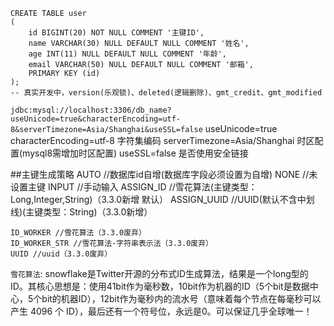 ```
CREATE TABLE user
(
	id BIGINT(20) NOT NULL COMMENT '主键ID',
	name VARCHAR(30) NULL DEFAULT NULL COMMENT '姓名',
	age INT(11) NULL DEFAULT NULL COMMENT '年龄',
	email VARCHAR(50) NULL DEFAULT NULL COMMENT '邮箱',
	PRIMARY KEY (id)
);
-- 真实开发中，version(乐观锁)、deleted(逻辑删除)、gmt_credit、gmt_modified
```

`jdbc:mysql://localhost:3306/db_name?useUnicode=true&characterEncoding=utf-8&serverTimezone=Asia/Shanghai&useSSL=false`
useUnicode=true
characterEncoding=utf-8 字符集编码
serverTimezone=Asia/Shanghai 时区配置(mysql8需增加时区配置)
useSSL=false 是否使用安全链接

##主键生成策略
    AUTO //数据库id自增(数据库字段必须设置为自增)
    NONE //未设置主键
    INPUT //手动输入
    ASSIGN_ID //雪花算法(主键类型：Long,Integer,String)（3.3.0新增 默认）
    ASSIGN_UUID //UUID(默认不含中划线)(主键类型：String)（3.3.0新增）
    
    ID_WORKER //雪花算法（3.3.0废弃）
    ID_WORKER_STR //雪花算法-字符串表示法（3.3.0废弃）
    UUID //uuid（3.3.0废弃）
    
`雪花算法`: snowflake是Twitter开源的分布式ID生成算法，结果是一个long型的ID。其核心思想是：使用41bit作为毫秒数，10bit作为机器的ID（5个bit是数据中心，5个bit的机器ID），12bit作为毫秒内的流水号（意味着每个节点在每毫秒可以产生 4096 个 ID），最后还有一个符号位，永远是0。可以保证几乎全球唯一！    
